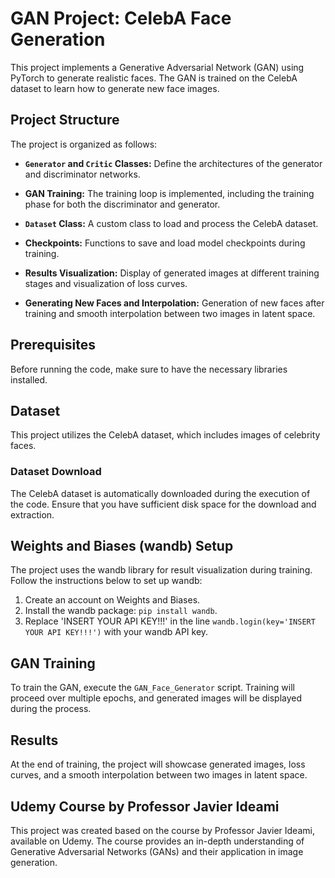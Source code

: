 # GAN Project: CelebA Face Generation

This project implements a Generative Adversarial Network (GAN) using PyTorch to generate realistic faces. The GAN is trained on the CelebA dataset to learn how to generate new face images.

## Project Structure

The project is organized as follows:

- **`Generator` and `Critic` Classes:** Define the architectures of the generator and discriminator networks.

- **GAN Training:** The training loop is implemented, including the training phase for both the discriminator and generator.

- **`Dataset` Class:** A custom class to load and process the CelebA dataset.

- **Checkpoints:** Functions to save and load model checkpoints during training.

- **Results Visualization:** Display of generated images at different training stages and visualization of loss curves.

- **Generating New Faces and Interpolation:** Generation of new faces after training and smooth interpolation between two images in latent space.

## Prerequisites

Before running the code, make sure to have the necessary libraries installed. 


## Dataset

This project utilizes the CelebA dataset, which includes images of celebrity faces.

### Dataset Download

The CelebA dataset is automatically downloaded during the execution of the code. Ensure that you have sufficient disk space for the download and extraction.

## Weights and Biases (wandb) Setup

The project uses the wandb library for result visualization during training. Follow the instructions below to set up wandb:

1. Create an account on Weights and Biases.
2. Install the wandb package: `pip install wandb`.
3. Replace 'INSERT YOUR API KEY!!!' in the line `wandb.login(key='INSERT YOUR API KEY!!!')` with your wandb API key.

## GAN Training

To train the GAN, execute the `GAN_Face_Generator` script. Training will proceed over multiple epochs, and generated images will be displayed during the process.

## Results

At the end of training, the project will showcase generated images, loss curves, and a smooth interpolation between two images in latent space.

## Udemy Course by Professor Javier Ideami

This project was created based on the course by Professor Javier Ideami, available on Udemy. The course provides an in-depth understanding of Generative Adversarial Networks (GANs) and their application in image generation.
